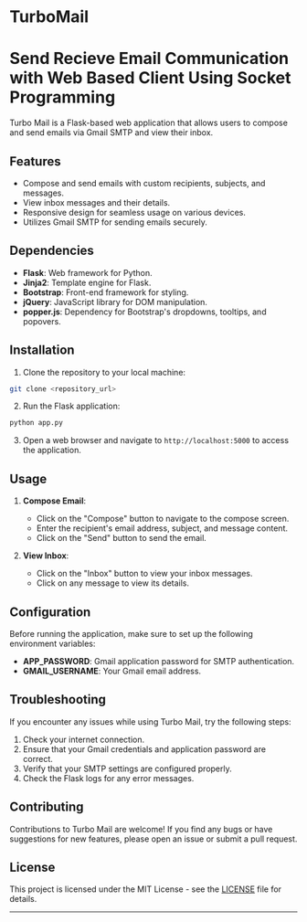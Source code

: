# TurboMail
# Send Recieve Email Communication with Web Based Client Using Socket Programming

Turbo Mail is a Flask-based web application that allows users to compose and send emails via Gmail SMTP and view their inbox.

## Features

- Compose and send emails with custom recipients, subjects, and messages.
- View inbox messages and their details.
- Responsive design for seamless usage on various devices.
- Utilizes Gmail SMTP for sending emails securely.

## Dependencies

- **Flask**: Web framework for Python.
- **Jinja2**: Template engine for Flask.
- **Bootstrap**: Front-end framework for styling.
- **jQuery**: JavaScript library for DOM manipulation.
- **popper.js**: Dependency for Bootstrap's dropdowns, tooltips, and popovers.

## Installation

1. Clone the repository to your local machine:

```bash
git clone <repository_url>
```

2. Run the Flask application:

```bash
python app.py
```

3. Open a web browser and navigate to `http://localhost:5000` to access the application.

## Usage

1. **Compose Email**:
   - Click on the "Compose" button to navigate to the compose screen.
   - Enter the recipient's email address, subject, and message content.
   - Click on the "Send" button to send the email.

2. **View Inbox**:
   - Click on the "Inbox" button to view your inbox messages.
   - Click on any message to view its details.

## Configuration

Before running the application, make sure to set up the following environment variables:

- **APP_PASSWORD**: Gmail application password for SMTP authentication.
- **GMAIL_USERNAME**: Your Gmail email address.
  
## Troubleshooting

If you encounter any issues while using Turbo Mail, try the following steps:

1. Check your internet connection.
2. Ensure that your Gmail credentials and application password are correct.
3. Verify that your SMTP settings are configured properly.
4. Check the Flask logs for any error messages.

## Contributing

Contributions to Turbo Mail are welcome! If you find any bugs or have suggestions for new features, please open an issue or submit a pull request.

## License

This project is licensed under the MIT License - see the [LICENSE](LICENSE) file for details.

---
